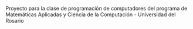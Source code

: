 
Proyecto para la clase de programación de computadores del programa de Matemáticas Aplicadas y Ciencia de la Computación - Universidad del Rosario
